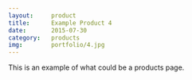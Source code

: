 ```yaml
---
layout: 	product
title:  	Example Product 4
date:   	2015-07-30
category: 	products
img: 		portfolio/4.jpg
---
```

This is an example of what could be a products page.